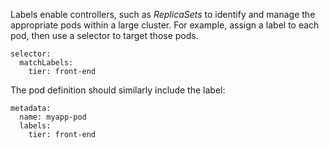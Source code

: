Labels enable controllers, such as *ReplicaSets* to identify and manage the appropriate pods within a large cluster. For example, assign a label to each pod, then use a selector to target those pods.
```
selector:
  matchLabels:
    tier: front-end
```
The pod definition should similarly include the label:
```
metadata:
  name: myapp-pod
  labels:
    tier: front-end
```
